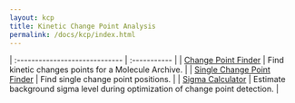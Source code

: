 ```yaml
---
layout: kcp
title: Kinetic Change Point Analysis
permalink: /docs/kcp/index.html
---
```


| :----------------------------- | :----------- |
| [Change Point Finder](ChangePointFinder) | Find kinetic changes points for a Molecule Archive. |
| [Single Change Point Finder](SingleChangePointFinder) | Find single change point positions. |
| [Sigma Calculator](SigmaCalculator) | Estimate background sigma level during optimization of change point detection. |
